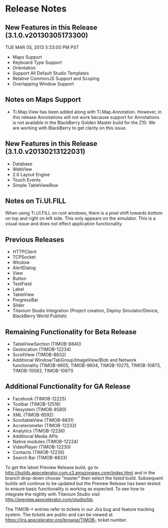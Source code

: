 Release Notes
=============

New Features in this Release (3.1.0.v20130305173300)
----------------------------------------------------

TUE MAR 05, 2013 5:33:00 PM PST

* Maps Support  
* Keyboard Type Support  
* Orientation
* Support All Default Studio Templates
* Relative CommonJS Support and Scoping 
* Overlapping Window Support


Notes on Maps Support
---------------------

* Ti.Map.View has been added along with Ti.Map.Annotation. However, in this release Annotations will not work because support for Annotations is not available in the BlackBerry Golden Master build for the Z10. We are working with BlackBerry to get clarity on this issue.

New Features in this Release (3.1.0.v20130213122031)
----------------------------------------------------

* Database 
* WebView 
* 2.0 Layout Engine
* Touch Events
* Simple TableViewRow

Notes on Ti.UI.FILL
-------------------

When using Ti.UI.FILL on root windows, there is a pixel shift towards bottom on top and right on left side. This only appears on the simulator. This is a visual issue and does not effect application functionality.


Previous Releases
-----------------

* HTTPClient
* TCPSocket
* Window 
* AlertDialog
* View
* Button
* TextField 
* Label 
* TableView 
* ProgressBar
* Slider
* Titanium Studio Integration (Project creation, Deploy Simulator/Device, BlackBerry World Publish)


Remaining Functionality for Beta Release
----------------------------------------

* TableViewSection (TIMOB-8840)
* Geolocation (TIMOB-12234)
* ScrollView (TIMOB-8832)
* Additional Window/TabGroup/ImageView/Blob and Network functionality (TIMOB-9605, TIMOB-9604, TIMOB-10275, TIMOB-10873, TIMOB-10083, TIMOB-10871)


Additional Functionality for GA Release
---------------------------------------

* Facebook (TIMOB-12225)
* Toolbar (TIMOB-12516)
* Filesystem (TIMOB-8580)
* XML (TIMOB-8592)
* ScrollableView (TIMOB-8831)
* Accelerometer (TIMOB-12233)
* Analytics (TIMOB-12236)
* Additional Media APIs
* Native modules (TIMOB-12224)
* VideoPlayer (TIMOB-12230)
* Contacts (TIMOB-12235)
* Search Bar (TIMOB-8833)


To get the latest Preview Release build, go to http://builds.appcelerator.com.s3.amazonaws.com/index.html and in the branch drop-down choose "master" then select the listed build. Subsequent builds will continue to be updated but the Preview Release has been tested to ensure basic functionality is working as expected. To see how to integrate the nightly with Titanium Studio visit http://preview.appcelerator.com/studio/bb. 


The TIMOB-* entries refer to tickets in our Jira bug and feature tracking system. The tickets are public and can be viewed at  https://jira.appcelerator.org/browse/TIMOB- ticket number.


